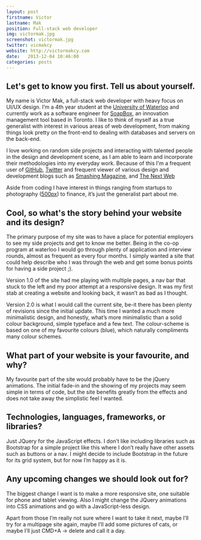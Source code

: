 ```yaml
---
layout: post
firstname: Victor
lastname: Mak
position: Full-stack web developer
img: victormak.jpg
screenshot: victormak.jpg
twitter: vicmakcy
website: http://victormakcy.com
date:   2013-12-04 10:46:00
categories: posts
---
```


## Let's get to know you first. Tell us about yourself.

My name is Victor Mak, a full-stack web developer with heavy focus on UI/UX design. I’m a 4th year student at the [University of Waterloo](http://uwaterloo.ca) and currently work as a software engineer for [SoapBox](http://soapboxhq.com), an innovation management tool based in Toronto. I like to think of myself as a true generalist with interest in various areas of web development, from making things look pretty on the front-end to dealing with databases and servers on the back-end.

I love working on random side projects and interacting with talented people in the design and development scene, as I am able to learn and incorporate their methodologies into my everyday work. Because of this I'm a frequent user of [GitHub](http://github.com/victormakcy), [Twitter](http://twitter.com/vicmakcy) and frequent viewer of various design and development blogs such as [Smashing Magazine](http://smashingmagazine.com), and [The Next Web](http://thenextweb.com)

Aside from coding I have interest in things ranging from startups to photography ([500px](http://500px.com/victormakcy)) to finance, it’s just the generalist part about me.

## Cool, so what's the story behind your website and its design?

The primary purpose of my site was to have a place for potential employers to see my side projects and get to know me better. Being in the co-op program at waterloo I would go through plenty of application and interview rounds, almost as frequent as every four months. I simply wanted a site that could help describe who I was through the web and get some bonus points for having a side project ;).

Version 1.0 of the site had me playing with multiple pages, a nav bar that stuck to the left and my poor attempt at a responsive design. It was my first stab at creating a website and looking back, it wasn’t as bad as I thought.

Version 2.0 is what I would call the current site, be-it there has been plenty of revisions since the initial update. This time I wanted a much more minimalistic design, and honestly, what’s more minimalistic than a solid colour background, simple typeface and a few text. The colour-scheme is based on one of my favourite colours (blue), which naturally compliments many colour schemes.

## What part of your website is your favourite, and why?

My favourite part of the site would probably have to be the jQuery animations. The initial fade-in and the showing of my projects may seem simple in terms of code, but the site benefits greatly from the effects and does not take away the simplistic feel I wanted.


## Technologies, languages, frameworks, or libraries?

Just JQuery for the JavaScript effects. I don’t like including libraries such as Bootstrap for a simple project like this where I don’t really have other assets such as buttons or a nav. I might decide to include Bootstrap in the future for its grid system, but for now I’m happy as it is.

## Any upcoming changes we should look out for?

The biggest change I want is to make a more responsive site, one suitable for phone and tablet viewing. Also I might change the JQuery animations into CSS animations and go with a JavaScript-less design.

Apart from those I’m really not sure where I want to take it next, maybe I’ll try for a multipage site again, maybe I’ll add some pictures of cats, or maybe I’ll just CMD+A -> delete and call it a day.